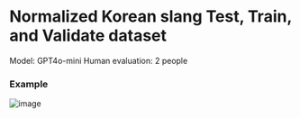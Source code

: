  # Normalized Korean slang Test, Train, and Validate dataset
Model: GPT4o-mini
Human evaluation: 2 people 
 

### Example
![image](https://github.com/user-attachments/assets/7a367826-b695-4714-bc93-2458aa6290cc)
